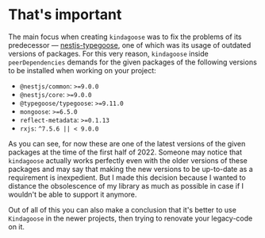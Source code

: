 # That's important

The main focus when creating `kindagoose` was to fix the problems of its predecessor
— [nestjs-typegoose](https://github.com/kpfromer/nestjs-typegoose), one of which was its usage of outdated versions of
packages. For this very reason, `kindagoose` inside `peerDependencies` demands for the given packages of the following
versions to be installed when working on your project:

* `@nestjs/common`: `>=9.0.0`
* `@nestjs/core`: `>=9.0.0`
* `@typegoose/typegoose`: `>=9.11.0`
* `mongoose`: `>=6.5.0`
* `reflect-metadata`: `>=0.1.13`
* `rxjs`: `^7.5.6 || < 9.0.0`

As you can see, for now these are one of the latest versions of the given packages at the time of the first half of
2022. Someone may notice that `kindagoose` actually works perfectly even with the older versions of these packages and
may say that making the new versions to be up-to-date as a requirement is inexpedient. But I made this decision because
I wanted to distance the obsolescence of my library as much as possible in case if I wouldn't be able to support it
anymore.

Out of all of this you can also make a conclusion that it's better to use `Kindagoose` in the newer projects, then
trying to renovate your legacy-code on it.
